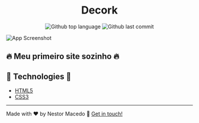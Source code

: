 <h1 align="center">Decork</h1>

<p align="center">
  <img alt="Github top language" src="https://img.shields.io/github/languages/top/nestonzin/primeiro-site-sozinho" />
  <img alt="Github last commit" src="https://img.shields.io/github/last-commit/nestonzin/primeiro-site-sozinho" />
</p>

![App Screenshot](https://media.discordapp.net/attachments/360105236234371074/957828357104472185/Opera_Instantaneo_2022-03-27_232250_127.0.0.1.png?width=897&height=445)


## 🔥 Meu primeiro site sozinho 🔥

## 🚀 Technologies 🚀

- [HTML5](https://nextjs.org/)
- [CSS3](https://styled-components.com/)

---

Made with ♥ by Nestor Macedo 👋 [Get in touch!](https://www.linkedin.com/in/nestormacedo28/)